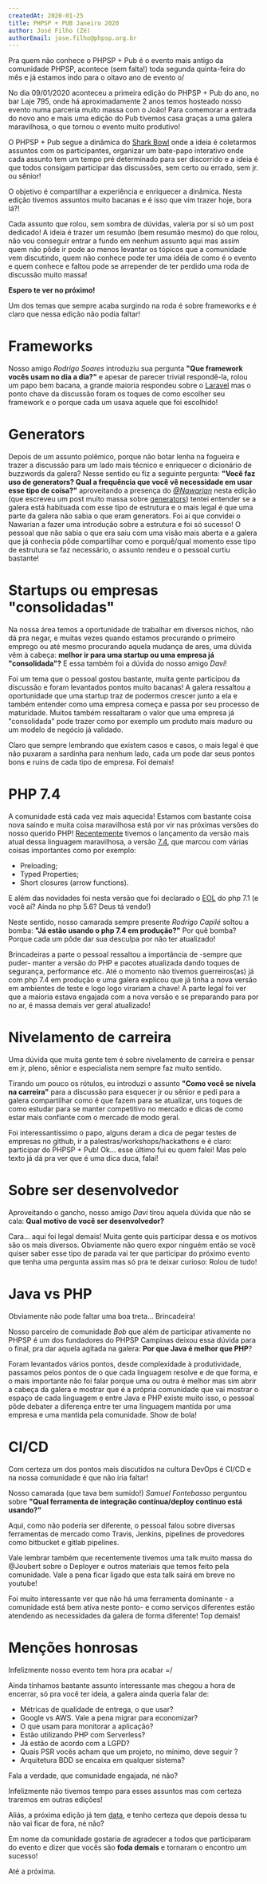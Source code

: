 ```yaml
---
createdAt: 2020-01-25
title: PHPSP + PUB Janeiro 2020
author: José Filho (Zé)
authorEmail: jose.filho@phpsp.org.br
---
```


Pra quem não conhece o PHPSP + Pub é o evento mais antigo da comunidade PHPSP, acontece (sem falta!) toda segunda quinta-feira do mês e já estamos indo para o oitavo ano de evento o/


No dia 09/01/2020 aconteceu a primeira edição do PHPSP + Pub do ano, no bar Laje 795, onde há aproximadamente 2 anos temos hosteado nosso evento numa parceria muito massa com o João!
Para comemorar a entrada do novo ano e mais uma edição do Pub tivemos casa graças a uma galera maravilhosa, o que tornou o evento muito produtivo!

O PHPSP + Pub segue a dinâmica do [Shark Bowl](https://github.com/duodraco/shark-bowl) onde a ideia é coletarmos assuntos com os participantes, organizar um bate-papo interativo onde cada assunto tem um tempo pré determinado para ser discorrido e a ideia é que todos consigam participar das discussões, sem certo ou errado, sem jr. ou sênior!

O objetivo é compartilhar a experiência e enriquecer a dinâmica.
Nesta edição tivemos assuntos muito bacanas e é isso que vim trazer hoje, bora lá?!

Cada assunto que rolou, sem sombra de dúvidas, valeria por sí só um post dedicado! A ideia é trazer um resumão (bem resumão mesmo) do que rolou, não vou conseguir entrar a fundo em nenhum assunto aqui mas assim quem não pôde ir pode ao menos levantar os tópicos que a comunidade vem discutindo, quem não conhece pode ter uma idéia de como é o evento e quem conhece e faltou pode se arrepender de ter perdido uma roda de discussão muito massa!

**Espero te ver no próximo!**

Um dos temas que sempre acaba surgindo na roda é sobre frameworks e é claro que nessa edição não podia faltar!
# Frameworks
Nosso amigo *Rodrigo Soares* introduziu sua pergunta **"Que framework vocês usam no dia a dia?"** e apesar de parecer trivial respondê-la, rolou um papo bem bacana, a grande maioria respondeu sobre o [Laravel](https://github.com/laravel/laravel) mas o ponto chave da discussão foram os toques de como escolher seu framework e o porque cada um usava aquele que foi escolhido!
# Generators
Depois de um assunto polêmico, porque não botar lenha na fogueira e trazer a discussão para um lado mais técnico e enriquecer o dicionário de buzzwords da galera? Nesse sentido eu fiz a seguinte pergunta: **"Você faz uso de generators? Qual a frequência que você vê necessidade em usar esse tipo de coisa?"** aproveitando a presença do *[@Nawarian](https://twitter.com/nawarian)* nesta edição (que escreveu um post muito massa sobre [generators](https://phpsp.org.br/artigos/voce-achou-que-sabia-sobre-generators-php/)) tentei entender se a galera está habituada com esse tipo de estrutura e o mais legal é que uma parte da galera não sabia o que eram generators. Foi ai que convidei o Nawarian a fazer uma introdução sobre a estrutura e foi só sucesso! O pessoal que não sabia o que era saiu com uma visão mais aberta e a galera que já conhecia pôde compartilhar como e porquê/qual momento esse tipo de estrutura se faz necessário, o assunto rendeu e o pessoal curtiu bastante!
# Startups ou empresas "consolidadas"
Na nossa área temos a oportunidade de trabalhar em diversos nichos, não dá pra negar, e muitas vezes quando estamos procurando o primeiro emprego ou até mesmo procurando aquela mudança de ares, uma dúvida vêm à cabeça: **melhor ir para uma startup ou uma empresa já "consolidada"?** E essa também foi a dúvida do nosso amigo *Davi*!

Foi um tema que o pessoal gostou bastante, muita gente participou da discussão e foram levantados pontos muito bacanas! A galera ressaltou a oportunidade que uma startup traz de podermos crescer junto a ela e também entender como uma empresa começa e passa por seu processo de maturidade. Muitos também ressaltaram o valor que uma empresa já "consolidada" pode trazer como por exemplo um produto mais maduro ou um modelo de negócio já validado. 

Claro que sempre lembrando que existem casos e casos, o mais legal é que não puxaram a sardinha para nenhum lado, cada um pode dar seus pontos bons e ruins de cada tipo de empresa. Foi demais!
# PHP 7.4
A comunidade está cada vez mais aquecida! Estamos com bastante coisa nova saindo e muita coisa maravilhosa está por vir nas próximas versões do nosso querido PHP!
[Recentemente](https://www.php.net/ChangeLog-7.php#7.4.0) tivemos o lançamento da versão mais atual dessa linguagem maravilhosa, a versão [7.4](https://www.php.net/releases/7_4_0.php), que marcou com várias coisas importantes como por exemplo:
- Preloading;
- Typed Properties;
- Short closures (arrow functions).

E além das novidades foi nesta versão que foi declarado o [EOL](https://www.php.net/eol.php) do php 7.1 (e você aí? Ainda no php 5.6? Deus tá vendo!)

Neste sentido, nosso camarada sempre presente *Rodrigo Capilé* soltou a bomba: **"Já estão usando o php 7.4 em produção?"**
Por quê bomba? Porque cada um pôde dar sua desculpa por não ter atualizado!


Brincadeiras a parte o pessoal ressaltou a importância de -sempre que puder- manter a versão do PHP e pacotes atualizada dando toques de segurança, performance etc. Até o momento não tivemos guerreiros(as) já com php 7.4 em produção e uma galera explicou que já tinha a nova versão em ambientes de teste e logo logo virariam a chave! A parte legal foi ver que a maioria estava engajada com a nova versão e se preparando para por no ar, é massa demais ver geral atualizado!
# Nivelamento de carreira
Uma dúvida que muita gente tem é sobre nivelamento de carreira e pensar em jr, pleno, sênior e especialista nem sempre faz muito sentido. 

Tirando um pouco os rótulos, eu introduzi o assunto **"Como você se nivela na carreira"** para a discussão para esquecer jr ou sênior e pedi para a galera compartilhar como é que fazem para se atualizar, uns toques de como estudar para se manter competitivo no mercado e dicas de como estar mais confiante com o mercado de modo geral. 

Foi interessantíssimo o papo, alguns deram a dica de pegar testes de empresas no github, ir a palestras/workshops/hackathons e é claro: participar do PHPSP + Pub!
Ok… esse último fui eu quem falei! Mas pelo texto já dá pra ver que é uma dica duca, falaí!
# Sobre ser desenvolvedor
Aproveitando o gancho, nosso amigo *Davi* tirou aquela dúvida que não se cala: **Qual motivo de você ser desenvolvedor?**

Cara… aqui foi legal demais! Muita gente quis participar dessa e os motivos são os mais diversos. Obviamente não quero expor ninguém então se você quiser saber esse tipo de parada vai ter que participar do próximo evento que tenha uma pergunta assim mas só pra te deixar curioso: Rolou de tudo!
# Java vs PHP
Obviamente não pode faltar uma boa treta… Brincadeira!

Nosso parceiro de comunidade *Bob* que além de participar ativamente no PHPSP é um dos fundadores do PHPSP Campinas deixou essa dúvida para o final, pra dar aquela agitada na galera: **Por que Java é melhor que PHP**?

Foram levantados vários pontos, desde complexidade à produtividade, passamos pelos pontos de o que cada linguagem resolve e de que forma, e o mais importante não foi falar porque uma ou outra é melhor mas sim abrir a cabeça da galera e mostrar que é a própria comunidade que vai mostrar o espaço de cada linguagem e entre Java e PHP existe muito isso, o pessoal pôde debater a diferença entre ter uma linguagem mantida por uma empresa e uma mantida pela comunidade. Show de bola!

# CI/CD
Com certeza um dos pontos mais discutidos na cultura DevOps é CI/CD e na nossa comunidade é que não iria faltar!

Nosso camarada (que tava bem sumido!) *Samuel Fontebasso* perguntou sobre **"Qual ferramenta de integração contínua/deploy continuo está usando?"**

Aqui, como não poderia ser diferente, o pessoal falou sobre diversas ferramentas de mercado como Travis, Jenkins, pipelines de provedores como bitbucket e gitlab pipelines.

Vale lembrar também que recentemente tivemos uma talk muito massa do @Joubert sobre o Deployer e outros materiais que temos feito pela comunidade. Vale a pena ficar ligado que esta talk sairá em breve no youtube!

Foi muito interessante ver que não há uma ferramenta dominante - a comunidade está bem ativa neste ponto- e como serviços diferentes estão atendendo as necessidades da galera de forma diferente! Top demais!
# Menções honrosas
Infelizmente nosso evento tem hora pra acabar =/

Ainda tínhamos bastante assunto interessante mas chegou a hora de encerrar, só pra você ter ideia, a galera ainda queria falar de:
- Métricas de qualidade de entrega, o que usar?
- Google vs AWS. Vale a pena migrar para economizar?
- O que usam para monitorar a aplicação?
- Estão utilizando PHP com Serverless?
- Já estão de acordo com a LGPD?
- Quais PSR vocês acham que um projeto, no mínimo, deve seguir ?
- Arquitetura BDD se encaixa em qualquer sistema?

Fala a verdade, que comunidade engajada, né não? 

Infelizmente não tivemos tempo para esses assuntos mas com certeza traremos em outras edições!

Aliás, a próxima edição já tem [data](https://www.meetup.com/php-sp/events/qsnlkrybcdbrb/), e tenho certeza que depois dessa tu não vai ficar de fora, né não?

Em nome da comunidade gostaria de agradecer a todos que participaram do evento e dizer que vocês são **foda demais** e tornaram o encontro um sucesso!

Até a próxima.
